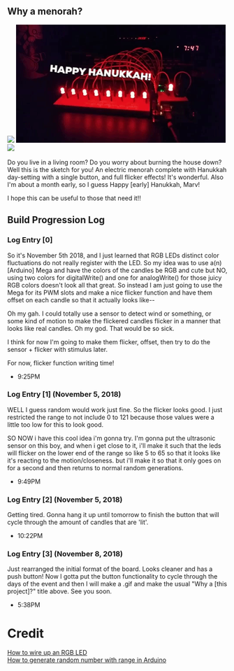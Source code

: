 ## Why a menorah?

<img src="menorah.jpg"/>
<img src="menorahLit.gif"/>
<img src="menorahStep.gif"/>

Do you live in a living room? Do you worry about burning the house down? Well this is
the sketch for you! An electric menorah complete with Hanukkah day-setting with a single
button, and full flicker effects! It's wonderful. Also I'm about a month early, so I guess Happy [early] Hanukkah, Marv!

I hope this can be useful to those that need it!!

## Build Progression Log
### Log Entry [0]
So it's November 5th 2018, and I just learned that RGB LEDs distinct color fluctuations do not really register with the LED. So my idea was to use a(n) [Arduino] Mega and have the colors of the candles be RGB and cute but NO, using two colors for digitalWrite() and one for analogWrite() for those juicy RGB colors doesn't look all that great. So instead I am just going to use the Mega for its PWM slots and make a nice flicker function and have them offset on each candle so that it actually looks like--

Oh my gah. I could totally use a sensor to detect wind or something, or some kind of motion to make the flickered candles flicker in a manner that looks like real candles. Oh my god. That would be so sick.

I think for now I'm going to make them flicker, offset, then try to do the sensor + flicker with stimulus later.

For now, flicker function writing time! 
- 9:25PM

### Log Entry [1] (November 5, 2018)

WELL I guess random would work just fine. So the flicker looks good. I just restricted the range to not include 0 to 121 because those values were a little too low for this to look good.

SO NOW i have this cool idea i'm gonna try. I'm gonna put the ultrasonic sensor on this boy, and when i get close to it, i'll make it such that the leds will flicker on the lower end of the range so like 5 to 65 so that it looks like it's reacting to the motion/closeness. but i'll make it so that it only goes on for a second and then returns to normal random generations.
- 9:49PM

### Log Entry [2] (November 5, 2018)

Getting tired. Gonna hang it up until tomorrow to finish the button that will cycle through the amount of candles that are 'lit'.
- 10:22PM

### Log Entry [3] (November 8, 2018)

Just rearranged the initial format of the board. Looks cleaner and has a push button! Now I gotta put the button functionality to cycle through the days of the event and then I will make a .gif and make the usual "Why a [this project]?" title above. See you soon.
- 5:38PM

# Credit
[How to wire up an RGB LED](https://www.youtube.com/watch?v=5Qi93MjlqzE) <br/>
[How to generate random number with range in Arduino](https://www.arduino.cc/reference/en/language/functions/random-numbers/random/)
